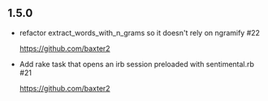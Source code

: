 

## 1.5.0
*   refactor extract_words_with_n_grams so it doesn't rely on ngramify #22

    https://github.com/baxter2

*   Add rake task that opens an irb session preloaded with sentimental.rb #21

    https://github.com/baxter2
